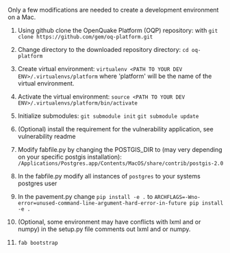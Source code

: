 Only a few modifications are needed to create a development environment on a Mac.

1. Using github clone the OpenQuake Platform (OQP) repository: with 
`git clone https://github.com/gem/oq-platform.git`

2. Change directory to the downloaded repository directory: 
`cd oq-platform`

3. Create virtual environment:
`virtualenv <PATH TO YOUR DEV ENV>/.virtualenvs/platform` 
where 'platform' will be the name of the virtual environment.

4. Activate the virtual environment:
`source <PATH TO YOUR DEV ENV>/.virtualenvs/platform/bin/activate`

5. Initialize submodules:
`git submodule init`
`git submodule update` 

6. (Optional) install the requirement for the vulnerability application, see vulnerability readme

7. Modify fabfile.py by changing the POSTGIS_DIR to (may very depending on your specific postgis installation):
`/Applications/Postgres.app/Contents/MacOS/share/contrib/postgis-2.0 `

8. In the fabfile.py modify all instances of `postgres` to your systems postgres user

9. In the pavement.py change `pip install -e .` to `ARCHFLAGS=-Wno-error=unused-command-line-argument-hard-error-in-future pip install -e .`

10. (Optional, some environment may have conflicts with lxml and or numpy) in the setup.py file comments out lxml and or numpy.

11. `fab bootstrap`